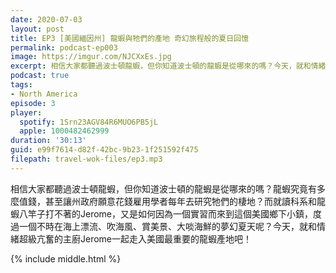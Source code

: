 ```yaml
---
date: 2020-07-03
layout: post
title: EP3 [美國緬因州] 龍蝦與牠們的產地 奇幻旅程般的夏日回憶
permalink: podcast-ep003
image: https://imgur.com/NJCXxEs.jpg
excerpt: 相信大家都聽過波士頓龍蝦，但你知道波士頓的龍蝦是從哪來的嗎？今天，就和情緒超級亢奮的主廚Jerome一起走入美國最重要的龍蝦產地吧！
podcast: true
tags:
- North America
episode: 3
player:
  spotify: 1Srn23AGV84R6MUO6PB5jL
  apple: 1000482462999
duration: '30:13'
guid: e99f7614-d82f-42bc-9b23-1f251592f475
filepath: travel-wok-files/ep3.mp3
---
```


相信大家都聽過波士頓龍蝦，但你知道波士頓的龍蝦是從哪來的嗎？龍蝦究竟有多麼值錢，甚至讓州政府願意花錢雇用學者每年去研究牠們的棲地？而就讀科系和龍蝦八竿子打不著的Jerome，又是如何因為一個實習而來到這個美國鄉下小鎮，度過一個不時在海上漂流、吹海風、賞美景、大啖海鮮的夢幻夏天呢？今天，就和情緒超級亢奮的主廚Jerome一起走入美國最重要的龍蝦產地吧！



{% include middle.html %}